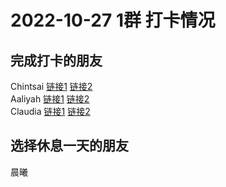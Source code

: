 # 2022-10-27 1群 打卡情况
## 完成打卡的朋友
Chintsai [链接1](http://mmbiz.qpic.cn/mmbiz_jpg/fKBOEML39zo8bo5SC0Zb9aCB6lyS5pzu352JicPicvE4BGP9bn652XWoJoly3suFWaKMFpd8sa2IIoZr4vtoU3kg/0) [链接2](http://mmbiz.qpic.cn/mmbiz_jpg/fKBOEML39zo8bo5SC0Zb9aCB6lyS5pzuEYpbzGlsReYvlxjT9kYuPeDibdWmLEfFo8ibSBK1e8iccxLSL6PqNANEw/0) <br>Aaliyah [链接1](http://mmbiz.qpic.cn/mmbiz_jpg/aBaDwGIjEcGVibricb1TfT4PWO855nne31oBKFe26GHh4Ukjp7QSib3d25wicprQlPr0scJVDKRD71gHtnhkEeggHw/0) [链接2](http://mmbiz.qpic.cn/mmbiz_jpg/aBaDwGIjEcGVibricb1TfT4PWO855nne313s1XTb84XBuxkxVgA0gFv1pIcibaLQMLKuy4sMDbQXnfUibd3Lz3lBhA/0) <br>Claudia [链接1](http://mmbiz.qpic.cn/mmbiz_jpg/EqM704vBbWB4ZWJPTh61qTqNHmuib0KSKpIyo5ptCVcVGzVNgoicUlYcYTqX6eFNpSPZDrHOJnRdWJPfuicAcaoAQ/0) [链接2](http://mmbiz.qpic.cn/mmbiz_jpg/EqM704vBbWB4ZWJPTh61qTqNHmuib0KSK4fdBpvnElYibtdqNic3yLkoMibgnIE02UfOiaGrIHGETnMXI0Rar36AhJw/0) <br>
## 选择休息一天的朋友
晨曦

